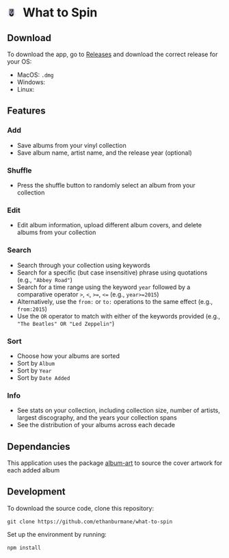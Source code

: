 # <img src="build/icon.png" height=20px style="margin-right:10px"></img> What to Spin

## Download
To download the app, go to [Releases](https://github.com/ethanburmane/what-to-spin/releases) and download the correct release for your OS:

- MacOS: `.dmg`
- Windows: 
- Linux:

## Features 

### Add 
- Save albums from your vinyl collection
- Save album name, artist name, and the release year (optional)

### Shuffle 
- Press the shuffle button to randomly select an album from your collection

### Edit 
- Edit album information, upload different album covers, and delete albums from your collection

### Search
- Search through your collection using keywords
- Search for a specific (but case insensitive) phrase using quotations (e.g., `"Abbey Road"`)
- Search for a time range using the keyword `year` followed by a comparative operator `>`, `<`, `>=`, `<=` (e.g., `year>=2015`)
- Alternatively, use the `from:` or `to:` operations to the same effect (e.g., `from:2015`)
- Use the `OR` operator to match with either of the keywords provided (e.g., `"The Beatles" OR "Led Zeppelin"`)

### Sort
- Choose how your albums are sorted
- Sort by `Album`
- Sort by `Year`
- Sort by `Date Added`

### Info 
- See stats on your collection, including collection size, number of artists, largest discography, and the years your collection spans
- See the distribution of your albums across each decade


## Dependancies 
This application uses the package [album-art](https://github.com/lacymorrow/album-art) to source the cover artwork for each added album


## Development

To download the source code, clone this repository:

```
git clone https://github.com/ethanburmane/what-to-spin
```

Set up the environment by running:
```
npm install
```
